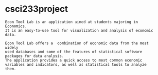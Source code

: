 # csci233project


    Econ Tool Lab is an application aimed at students majoring in Economics. 
    It is an easy-to-use tool for visualization and analysis of economic data.

    Econ Tool Lab offers a  combination of economic data from the most widely 
    used databases and some of the features of statistical software packages for data analysis. 
    The application provides a quick access to most common economic
    variables and indicators, as well as statistical tools to analyze them.
